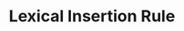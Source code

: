 ---
word: "true"

types: "word"

title: "Lexical Insertion Rule"

categories: ['']

tags: ['Lexical', 'Insertion', 'Rule']

arabic: 'قاعدة لإدراج المفردات'

arexps: []

enwords: ['Lexical Insertion Rule']

enexps: []

arlexicons: 'ق'

enlexicons: 'L'

authors: ['Ruqayya Roshdy']

translators: ['']

citations: 'مقدمة في حوسبة اللغة العربية'

sources: 'مركز الملك عبدالله بن عبدالعزيز الدولي لخدمة اللغة العربية'

slug: ""
---